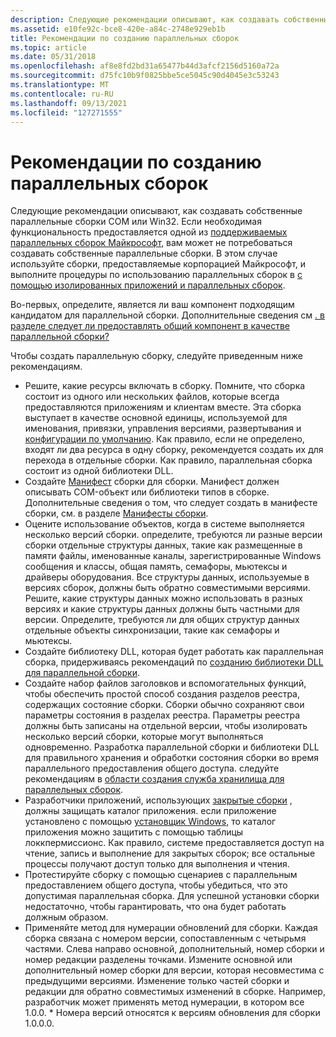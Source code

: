 ```yaml
---
description: Следующие рекомендации описывают, как создавать собственные параллельные сборки COM или Win32.
ms.assetid: e10fe92c-bce8-420e-a84c-2748e929eb1b
title: Рекомендации по созданию параллельных сборок
ms.topic: article
ms.date: 05/31/2018
ms.openlocfilehash: af8e8fd2bd31a65477b44d3afcf2156d5160a72a
ms.sourcegitcommit: d75fc10b9f0825bbe5ce5045c90d4045e3c53243
ms.translationtype: MT
ms.contentlocale: ru-RU
ms.lasthandoff: 09/13/2021
ms.locfileid: "127271555"
---
```

# <a name="guidelines-for-creating-side-by-side-assemblies"></a>Рекомендации по созданию параллельных сборок

Следующие рекомендации описывают, как создавать собственные параллельные сборки COM или Win32. Если необходимая функциональность предоставляется одной из [поддерживаемых параллельных сборок Майкрософт](supported-microsoft-side-by-side-assemblies.md), вам может не потребоваться создавать собственные параллельные сборки. В этом случае используйте сборки, предоставляемые корпорацией Майкрософт, и выполните процедуры по использованию параллельных сборок в [с помощью изолированных приложений и параллельных сборок](using-isolated-applications-and-side-by-side-assemblies.md).

Во-первых, определите, является ли ваш компонент подходящим кандидатом для параллельной сборки. Дополнительные сведения см [. в разделе следует ли предоставлять общий компонент в качестве параллельной сборки?](should-you-provide-a-shared-component-as-a-side-by-side-assembly.md)

Чтобы создать параллельную сборку, следуйте приведенным ниже рекомендациям.

-   Решите, какие ресурсы включать в сборку. Помните, что сборка состоит из одного или нескольких файлов, которые всегда предоставляются приложениям и клиентам вместе. Эта сборка выступает в качестве основной единицы, используемой для именования, привязки, управления версиями, развертывания и [конфигурации по умолчанию](default-configuration.md). Как правило, если не определено, входят ли два ресурса в одну сборку, рекомендуется создать их для перехода в отдельные сборки. Как правило, параллельная сборка состоит из одной библиотеки DLL.
-   Создайте [Манифест](manifests.md) сборки для сборки. Манифест должен описывать COM-объект или библиотеки типов в сборке. Дополнительные сведения о том, что следует создать в манифесте сборки, см. в разделе [Манифесты сборки](assembly-manifests.md).
-   Оцените использование объектов, когда в системе выполняется несколько версий сборки. определите, требуются ли разные версии сборки отдельные структуры данных, такие как размещенные в памяти файлы, именованные каналы, зарегистрированные Windows сообщения и классы, общая память, семафоры, мьютексы и драйверы оборудования. Все структуры данных, используемые в версиях сборок, должны быть обратно совместимыми версиями. Решите, какие структуры данных можно использовать в разных версиях и какие структуры данных должны быть частными для версии. Определите, требуются ли для общих структур данных отдельные объекты синхронизации, такие как семафоры и мьютексы.
-   Создайте библиотеку DLL, которая будет работать как параллельная сборка, придерживаясь рекомендаций по [созданию библиотеки DLL для параллельной сборки](authoring-a-dll-for-a-side-by-side-assembly.md).
-   Создайте набор файлов заголовков и вспомогательных функций, чтобы обеспечить простой способ создания разделов реестра, содержащих состояние сборки. Сборки обычно сохраняют свои параметры состояния в разделах реестра. Параметры реестра должны быть записаны на отдельной версии, чтобы изолировать несколько версий сборки, которые могут выполняться одновременно. Разработка параллельной сборки и библиотеки DLL для правильного хранения и обработки состояния сборки во время параллельного предоставления общего доступа. следуйте рекомендациям в [области создания служба хранилища для параллельных сборок](authoring-state-storage-for-side-by-side-assemblies.md).
-   Разработчики приложений, использующих [закрытые сборки](/windows/desktop/Msi/private-assemblies) , должны защищать каталог приложения. если приложение установлено с помощью [установщик Windows](../msi/windows-installer-portal.md), то каталог приложения можно защитить с помощью таблицы локкпермиссионс. Как правило, системе предоставляется доступ на чтение, запись и выполнение для закрытых сборок; все остальные процессы получают доступ только для выполнения и чтения.
-   Протестируйте сборку с помощью сценариев с параллельным предоставлением общего доступа, чтобы убедиться, что это допустимая параллельная сборка. Для успешной установки сборки недостаточно, чтобы гарантировать, что она будет работать должным образом.
-   Применяйте метод для нумерации обновлений для сборки. Каждая сборка связана с номером версии, сопоставленным с четырьмя частями. Слева направо основной, дополнительный, номер сборки и номер редакции разделены точками. Измените основной или дополнительный номер сборки для версии, которая несовместима с предыдущими версиями. Изменение только частей сборки и редакции для обратно совместимых изменений в сборке. Например, разработчик может применять метод нумерации, в котором все 1.0.0. \* Номера версий относятся к версиям обновления для сборки 1.0.0.0.

 

 
